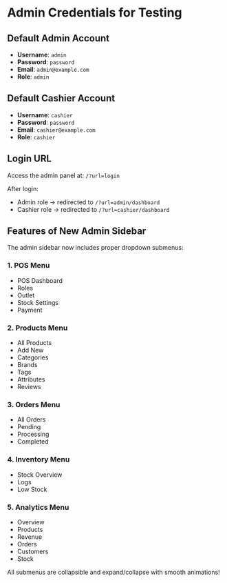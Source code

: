 # Admin Credentials for Testing

## Default Admin Account

- **Username**: `admin`
- **Password**: `password`
- **Email**: `admin@example.com`
- **Role**: `admin`

## Default Cashier Account

- **Username**: `cashier`
- **Password**: `password`
- **Email**: `cashier@example.com`
- **Role**: `cashier`

## Login URL

Access the admin panel at: `/?url=login`

After login:
- Admin role → redirected to `/?url=admin/dashboard`
- Cashier role → redirected to `/?url=cashier/dashboard`

## Features of New Admin Sidebar

The admin sidebar now includes proper dropdown submenus:

### 1. POS Menu
- POS Dashboard
- Roles
- Outlet
- Stock Settings
- Payment

### 2. Products Menu
- All Products
- Add New
- Categories
- Brands
- Tags
- Attributes
- Reviews

### 3. Orders Menu
- All Orders
- Pending
- Processing
- Completed

### 4. Inventory Menu
- Stock Overview
- Logs
- Low Stock

### 5. Analytics Menu
- Overview
- Products
- Revenue
- Orders
- Customers
- Stock

All submenus are collapsible and expand/collapse with smooth animations!
